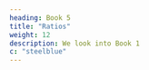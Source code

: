 ```yaml
---
heading: Book 5
title: "Ratios"
weight: 12
description: We look into Book 1 
c: "steelblue"
---
```

